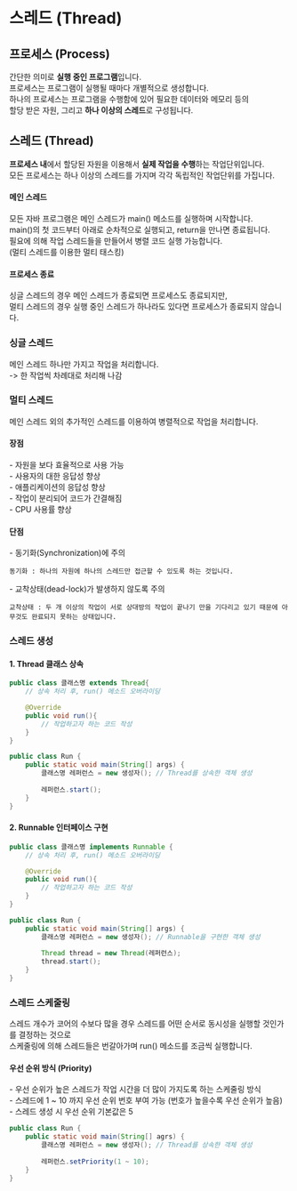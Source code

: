 # 스레드 (Thread)

## 프로세스 (Process)

간단한 의미로 **실행 중인 프로그램**입니다.<br>
프로세스는 프로그램이 실행될 때마다 개별적으로 생성합니다.<br>
하나의 프로세스는 프로그램을 수행함에 있어 필요한 데이터와 메모리 등의<br>
할당 받은 자원, 그리고 **하나 이상의 스레드**로 구성됩니다.

## 스레드 (Thread)

**프로세스 내**에서 할당된 자원을 이용해서 **실제 작업을 수행**하는 작업단위입니다.<br>
모든 프로세스는 하나 이상의 스레드를 가지며 각각 독립적인 작업단위를 가집니다.

#### 메인 스레드

모든 자바 프로그램은 메인 스레드가 main() 메소드를 실행하며 시작합니다.<br>
main()의 첫 코드부터 아래로 순차적으로 실행되고, return을 만나면 종료됩니다.<br>
필요에 의해 작업 스레드들을 만들어서 병렬 코드 실행 가능합니다.<br>
(멀티 스레드를 이용한 멀티 태스킹)

#### 프로세스 종료

싱글 스레드의 경우 메인 스레드가 종료되면 프로세스도 종료되지만,<br>
멀티 스레드의 경우 실행 중인 스레드가 하나라도 있다면 프로세스가 종료되지 않습니다.

### 싱글 스레드

메인 스레드 하나만 가지고 작업을 처리합니다.<br>
-> 한 작업씩 차례대로 처리해 나감

### 멀티 스레드

메인 스레드 외의 추가적인 스레드를 이용하여 병렬적으로 작업을 처리합니다.

#### 장점

\- 자원을 보다 효율적으로 사용 가능<br>
\- 사용자의 대한 응답성 향상<br>
\- 애플리케이션의 응답성 향상<br>
\- 작업이 분리되어 코드가 간결해짐<br>
\- CPU 사용률 향상<br>

#### 단점

\- 동기화(Synchronization)에 주의

```
동기화 : 하나의 자원에 하나의 스레드만 접근할 수 있도록 하는 것입니다.
```

\- 교착상태(dead-lock)가 발생하지 않도록 주의
```
교착상태 : 두 개 이상의 작업이 서로 상대방의 작업이 끝나기 만을 기다리고 있기 때문에 아무것도 완료되지 못하는 상태입니다.
```

### 스레드 생성

#### 1. Thread 클래스 상속

```java
public class 클래스명 extends Thread{
	// 상속 처리 후, run() 메소드 오버라이딩

	@Override
	public void run(){
		// 작업하고자 하는 코드 작성
	}
}
```

```java
public class Run {
	public static void main(String[] args) {
		클래스명 레퍼런스 = new 생성자(); // Thread를 상속한 객체 생성
		
		레퍼런스.start();
	}
}
```

#### 2. Runnable 인터페이스 구현

```java
public class 클래스명 implements Runnable {
	// 상속 처리 후, run() 메소드 오버라이딩

	@Override
	public void run(){
		// 작업하고자 하는 코드 작성
	}
}
```

```java
public class Run {
	public static void main(String[] args) {
		클래스명 레퍼런스 = new 생성자(); // Runnable을 구현한 객체 생성
		
		Thread thread = new Thread(레퍼런스);
		thread.start();
	}
}
```

### 스레드 스케줄링

스레드 개수가 코어의 수보다 많을 경우 스레드를 어떤 순서로 동시성을 실행할 것인가를 결정하는 것으로<br>
스케줄링에 의해 스레드들은 번갈아가며 run() 메소드를 조금씩 실행합니다.

#### 우선 순위 방식 (Priority)

\- 우선 순위가 높은 스레드가 작업 시간을 더 많이 가지도록 하는 스케줄링 방식<br>
\- 스레드에 1 ~ 10 까지 우선 순위 번호 부여 가능 (번호가 높을수록 우선 순위가 높음)<br>
\- 스레드 생성 시 우선 순위 기본값은 5

```java
public class Run {
	public static void main(String[] agrs) {
		클래스명 레퍼런스 = new 생성자(); // Thread를 상속한 객체 생성
		
		레퍼런스.setPriority(1 ~ 10);
	}
}
```





